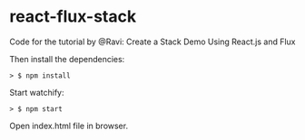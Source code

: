react-flux-stack
================
Code for the tutorial by @Ravi: Create a Stack Demo Using React.js and Flux


Then install the dependencies:

```
> $ npm install
```

Start watchify:

```
> $ npm start
```
Open index.html file in browser.
